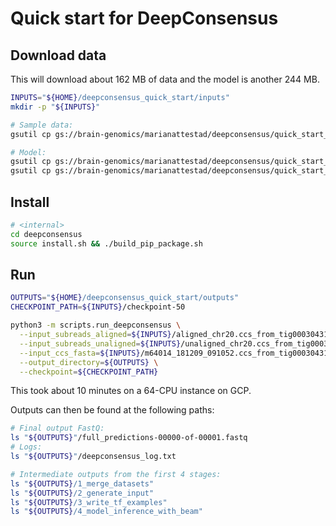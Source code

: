 # Quick start for DeepConsensus

## Download data

This will download about 162 MB of data and the model is another 244 MB.

<internal>

```bash
INPUTS="${HOME}/deepconsensus_quick_start/inputs"
mkdir -p "${INPUTS}"

# Sample data:
gsutil cp gs://brain-genomics/marianattestad/deepconsensus/quick_start_inputs/*tig00030431* "${INPUTS}"

# Model:
gsutil cp gs://brain-genomics/marianattestad/deepconsensus/quick_start_inputs/models/checkpoint-50* "${INPUTS}"
gsutil cp gs://brain-genomics/marianattestad/deepconsensus/quick_start_inputs/models/params.json "${INPUTS}"
```

## Install

```bash
# <internal>
cd deepconsensus
source install.sh && ./build_pip_package.sh
```

## Run

```bash
OUTPUTS="${HOME}/deepconsensus_quick_start/outputs"
CHECKPOINT_PATH=${INPUTS}/checkpoint-50

python3 -m scripts.run_deepconsensus \
  --input_subreads_aligned=${INPUTS}/aligned_chr20.ccs_from_tig00030431.bam \
  --input_subreads_unaligned=${INPUTS}/unaligned_chr20.ccs_from_tig00030431.bam \
  --input_ccs_fasta=${INPUTS}/m64014_181209_091052.ccs_from_tig00030431.fasta \
  --output_directory=${OUTPUTS} \
  --checkpoint=${CHECKPOINT_PATH}
```

This took about 10 minutes on a 64-CPU instance on GCP.

Outputs can then be found at the following paths:

```bash
# Final output FastQ:
ls "${OUTPUTS}"/full_predictions-00000-of-00001.fastq
# Logs:
ls "${OUTPUTS}"/deepconsensus_log.txt

# Intermediate outputs from the first 4 stages:
ls "${OUTPUTS}/1_merge_datasets"
ls "${OUTPUTS}/2_generate_input"
ls "${OUTPUTS}/3_write_tf_examples"
ls "${OUTPUTS}/4_model_inference_with_beam"
```
